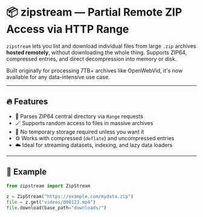 # 📦 zipstream — Partial Remote ZIP Access via HTTP Range

`zipstream` lets you list and download individual files from large `.zip` archives **hosted remotely**, without downloading the whole thing. Supports ZIP64, compressed entries, and direct decompression into memory or disk.

Built originally for processing 7TB+ archives like OpenWebVid, it's now available for any data-intensive use case.

---

## 🔥 Features

- 🧠 Parses ZIP64 central directory via `Range` requests
- 🪄 Supports random access to files in massive archives
- 🔐 No temporary storage required unless you want it
- ⚙️ Works with compressed (`deflate`) and uncompressed entries
- ☁️ Ideal for streaming datasets, indexing, and lazy data loaders

---

## 🚀 Example

```python
from zipstream import ZipStream

z = ZipStream("https://example.com/mydata.zip")
file = z.get("videos/000123.mp4")
file.download(base_path="downloads/")
```